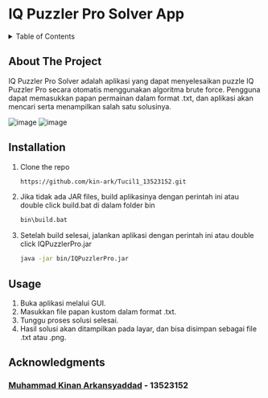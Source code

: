 # IQ Puzzler Pro Solver App
<!-- TABLE OF CONTENTS -->
<details>
  <summary>Table of Contents</summary>
  <ol>
    <li>
      <a href="#about-the-project">About The Project</a>
    </li>
    <li><a href="#installation">Installation</a></li>
    <li><a href="#usage">Usage</a></li>
    <li><a href="#acknowledgments">Acknowledgments</a></li>
  </ol>
</details>

<!-- ABOUT THE PROJECT -->
## About The Project
IQ Puzzler Pro Solver adalah aplikasi yang dapat menyelesaikan puzzle IQ Puzzler Pro secara otomatis menggunakan algoritma brute force. Pengguna dapat memasukkan papan permainan dalam format .txt, dan aplikasi akan mencari serta menampilkan salah satu solusinya.
<br/>

![image](https://github.com/user-attachments/assets/4780c4d1-5c8a-4c67-832b-a5376a2c708a)
![image](https://github.com/user-attachments/assets/8f8968c0-b38e-41a5-965b-14a76c0e8ad0)




## Installation

1. Clone the repo
   ```sh
   https://github.com/kin-ark/Tucil1_13523152.git
   ```
2. Jika tidak ada JAR files, build aplikasinya dengan perintah ini atau double click build.bat di dalam folder bin
   ```sh
   bin\build.bat
   ```
   
3. Setelah build selesai, jalankan aplikasi dengan perintah ini atau double click IQPuzzlerPro.jar
   ```sh
   java -jar bin/IQPuzzlerPro.jar
   ```
   
<!-- USAGE EXAMPLES -->
## Usage
1. Buka aplikasi melalui GUI.
2. Masukkan file papan kustom dalam format .txt.
3. Tunggu proses solusi selesai.
4. Hasil solusi akan ditampilkan pada layar, dan bisa disimpan sebagai file .txt atau .png.

<!-- ACKNOWLEDGMENTS -->
## Acknowledgments
### [Muhammad Kinan Arkansyaddad](https://github.com/kin-ark) - 13523152

